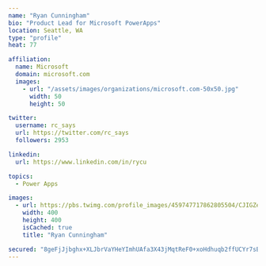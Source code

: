 ```yaml
---
name: "Ryan Cunningham"
bio: "Product Lead for Microsoft PowerApps"
location: Seattle, WA
type: "profile"
heat: 77

affiliation:
  name: Microsoft
  domain: microsoft.com
  images:
    - url: "/assets/images/organizations/microsoft.com-50x50.jpg"
      width: 50
      height: 50

twitter:
  username: rc_says
  url: https://twitter.com/rc_says
  followers: 2953

linkedin:
  url: https://www.linkedin.com/in/rycu

topics:
  - Power Apps

images:
  - url: https://pbs.twimg.com/profile_images/459747717862805504/CJIGZejd_400x400.png
    width: 400
    height: 400
    isCached: true
    title: "Ryan Cunningham"

secured: "8geFjJjbghx+XLJbrVaYHeYImhUAfa3X43jMqtReF0+xoHdhuqb2ffUCYr7sBN+cMRXBiBgNF/yMDREi7gvLYX9qhq/9OoWM+8iKlG9WQNYS4dbBmJErS2BX76B31fqmKv6TKQ1DET6LUsadGBVwu6Ci8CH51Nm5xYZ/oS/HrhZ3Y5gy6sYpCb3T0Ayr5PdDec7S3wK4C1Mq3oHJH24voihW6gFbI3B/YdF7D70T9yotRfgLRs2Nv1ogII8rSqxQtJwk12YO4dxUXXOIE/pzE/dmvE9bVD4Nv7MFk6knWUOAgCSRR6xLEnIL0AtUOVZ6naLR5qJ0guOZ8sUahFfUWGIrdTRoVaVP/m7HqBsHcEHfEE6H5KYAdMNbp82rgXP0z82Vl/4jAM8P7L/2UIyZP5cy/XNENTA4u+uMw2TyYLw=;uwhWppMgb2yYuA80owAa0A=="
---
```


